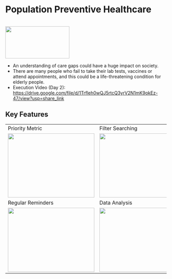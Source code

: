 # Population Preventive Healthcare
<br>
<img src="https://www.cureatr.com/hubfs/Bridging%20Care%20Gaps%20With%20Clinical%20Pharmacists.jpeg" width="200" height="100">

- An understanding of care gaps could have a huge impact on society.
- There are many people who fail to take their lab tests, vaccines or attend appointments, and this could be a life-threatening condition for elderly people.
- Execution Video (Day 2): https://drive.google.com/file/d/1Trfleh0wQJ5rtcQ3yrV2N1mK9okEz-47/view?usp=share_link
## Key Features

<table>
  <tr>
    <td>Priority Metric</td>
     <td>Filter Searching</td>
     <td>Medic Prompts</td>
  </tr>
  <tr>
    <td><img src="https://encrypted-tbn0.gstatic.com/images?q=tbn:ANd9GcSQJjTKtSFypbulMtb3D66Q4L6HEwDmGpKUtg&usqp=CAU" width=270 height=200></td>
    <td><img src="https://img.freepik.com/free-vector/chatbot-artificial-intelligence-abstract-concept-illustration_335657-3723.jpg?w=2000" width=270 height=200></td>
    <td><img src="https://content.presentermedia.com/files/clipart/00001000/1813/searching_stick_figure_800_wht.jpg" width=270 height=200></td>
  </tr> 
  <tr>
    <td>Regular Reminders </td>
     <td>Data Analysis</td>
  </tr>
   <tr>
    <td><img src="https://media.istockphoto.com/id/1173500687/vector/red-alarm-clock-isolated-on-blue-background.jpg?s=612x612&w=0&k=20&c=Ttc6l3lBmrtOmwfTPruG6jmMGj5Y2dPV8OPsQjjYw0E=" width=270 height=200></td>
    <td><img src="https://beyondtheory.co.uk/storage/images/other/2016/08/Beyond-Theory-Data-Analysis-Landing-Page-graphic.png" width=270 height=200></td>
  </tr>
 </table>
